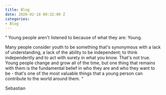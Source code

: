 ```yaml
---
title: Blog
date: 2020-02-18 00:32:00 Z
categories:
- Blog
---
```


“ Young people aren't listened to because of what they are: Young. 

Many people consider youth to be something that's synonymous with a lack of understanding, a lack of the ability to be independent; to think independently and to act with surety in what you know. That's not true. Young people change and grow all of the time, but one thing that remains with them is the fundamental belief in who they are and who they want to be - that's one of the most valuable things that a young person can contribute to the world around them. “ 

Sebastian